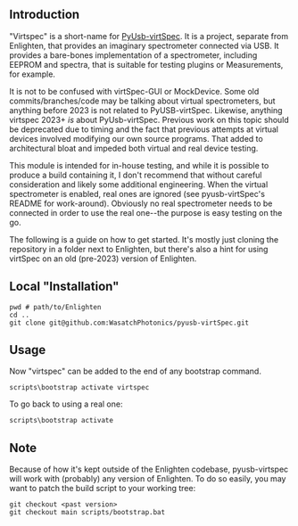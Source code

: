 ## Introduction

"Virtspec" is a short-name for [PyUsb-virtSpec](https://github.com/WasatchPhotonics/pyusb-virtSpec). 
It is a project, separate from Enlighten, that provides an imaginary spectrometer connected via USB.
It provides a bare-bones implementation of a spectrometer, including EEPROM and spectra, that is suitable for testing plugins or Measurements, for example.

It is not to be confused with virtSpec-GUI or MockDevice. Some old commits/branches/code may be talking about virtual spectrometers, but anything before 2023 
is not related to PyUSB-virtSpec. Likewise, anything virtspec 2023+ _is_ about PyUsb-virtSpec. Previous work on this topic should be deprecated due to timing and the 
fact that previous attempts at virtual devices involved modifying our own source programs. That added to architectural bloat and impeded both virtual and real 
device testing.

This module is intended for in-house testing, and while it is possible to produce a build containing it, I don't recommend that without careful consideration
and likely some additional engineering. When the virtual spectrometer is enabled, real ones are ignored (see pyusb-virtSpec's README for work-around). 
Obviously no real spectrometer needs to be connected in order to use the real one--the purpose is easy testing on the go.

The following is a guide on how to get started. It's mostly just cloning the repository in a folder next to Enlighten, but there's also a hint for using
virtSpec on an old (pre-2023) version of Enlighten.

## Local "Installation"
    
    pwd # path/to/Enlighten
    cd ..
    git clone git@github.com:WasatchPhotonics/pyusb-virtSpec.git

## Usage

Now "virtspec" can be added to the end of any bootstrap command.

```
scripts\bootstrap activate virtspec
```

To go back to using a real one:

```
scripts\bootstrap activate
```

## Note

Because of how it's kept outside of the Enlighten codebase, pyusb-virtspec will work with (probably) any version of Enlighten. To do so easily, you may want to patch the build script to your working tree:

```
git checkout <past version>
git checkout main scripts/bootstrap.bat
```
